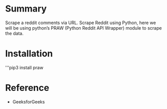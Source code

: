 # Summary
Scrape a reddit comments via URL. Scrape Reddit using Python, here we will be using python’s PRAW (Python Reddit API Wrapper) module to scrape the data.

# Installation
'''pip3 install praw

# Reference
- GeeksforGeeks
